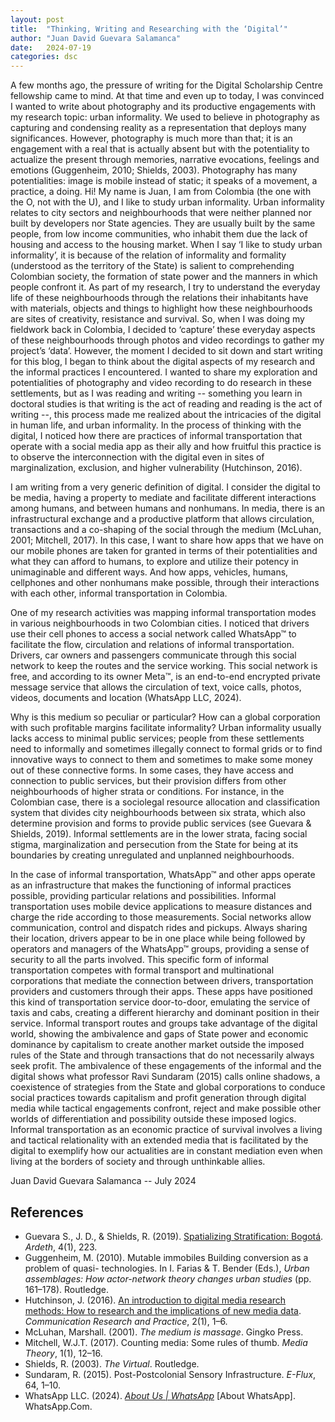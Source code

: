 ```yaml
---
layout: post
title:  "Thinking, Writing and Researching with the ‘Digital’"
author: "Juan David Guevara Salamanca"
date:   2024-07-19
categories: dsc
---
```


A few months ago, the pressure of writing for the Digital Scholarship Centre fellowship came to
mind. At that time and even up to today, I was convinced I wanted to write about photography
and its productive engagements with my research topic: urban informality. We used to believe in
photography as capturing and condensing reality as a representation that deploys many
significances. However, photography is much more than that; it is an engagement with a real that
is actually absent but with the potentiality to actualize the present through memories, narrative
evocations, feelings and emotions (Guggenheim, 2010; Shields, 2003). Photography has many
potentialities: image is mobile instead of static; it speaks of a movement, a practice, a doing. Hi!
My name is Juan, I am from Colombia (the one with the O, not with the U), and I like to study
urban informality. <!-- more --> Urban informality relates to city sectors and neighbourhoods that were neither
planned nor built by developers nor State agencies. They are usually built by the same people,
from low income communities, who inhabit them due the lack of housing and access to the
housing market. When I say ‘I like to study urban informality’, it is because of the relation of
informality and formality (understood as the territory of the State) is salient to comprehending
Colombian society, the formation of state power and the manners in which people confront it. As
part of my research, I try to understand the everyday life of these neighbourhoods through the
relations their inhabitants have with materials, objects and things to highlight how these
neighbourhoods are sites of creativity, resistance and survival. So, when I was doing my
fieldwork back in Colombia, I decided to ‘capture’ these everyday aspects of these
neighbourhoods through photos and video recordings to gather my project’s ‘data’. However, the
moment I decided to sit down and start writing for this blog, I began to think about the digital
aspects of my research and the informal practices I encountered. I wanted to share my
exploration and potentialities of photography and video recording to do research in these
settlements, but as I was reading and writing -- something you learn in doctoral studies is that
writing is the act of reading and reading is the act of writing --, this process made me realized
about the intricacies of the digital in human life, and urban informality. In the process of thinking
with the digital, I noticed how there are practices of informal transportation that operate with a
social media app as their ally and how fruitful this practice is to observe the interconnection with
the digital even in sites of marginalization, exclusion, and higher vulnerability (Hutchinson,
2016).

I am writing from a very generic definition of digital. I consider the digital to be media,
having a property to mediate and facilitate different interactions among humans, and between
humans and nonhumans. In media, there is an infrastructural exchange and a productive platform
that allows circulation, transactions and a co-shaping of the social through the medium
(McLuhan, 2001; Mitchell, 2017). In this case, I want to share how apps that we have on our
mobile phones are taken for granted in terms of their potentialities and what they can afford to
humans, to explore and utilize their potency in unimaginable and different ways. And how apps,
vehicles, humans, cellphones and other nonhumans make possible, through their interactions
with each other, informal transportation in Colombia.

One of my research activities was mapping informal transportation modes in various
neighbourhoods in two Colombian cities. I noticed that drivers use their cell phones to access a
social network called WhatsApp™ to facilitate the flow, circulation and relations of informal
transportation. Drivers, car owners and passengers communicate through this social network to
keep the routes and the service working. This social network is free, and according to its owner
Meta™, is an end-to-end encrypted private message service that allows the circulation of text,
voice calls, photos, videos, documents and location (WhatsApp LLC, 2024).

Why is this medium so peculiar or particular? How can a global corporation with such
profitable margins facilitate informality? Urban informality usually lacks access to minimal
public services; people from these settlements need to informally and sometimes illegally
connect to formal grids or to find innovative ways to connect to them and sometimes to make
some money out of these connective forms. In some cases, they have access and connection to
public services, but their provision differs from other neighbourhoods of higher strata or
conditions. For instance, in the Colombian case, there is a sociolegal resource allocation and
classification system that divides city neighbourhoods between six strata, which also determine
provision and forms to provide public services (see Guevara &amp; Shields, 2019). Informal
settlements are in the lower strata, facing social stigma, marginalization and persecution from the
State for being at its boundaries by creating unregulated and unplanned neighbourhoods.

In the case of informal transportation, WhatsApp™ and other apps operate as an
infrastructure that makes the functioning of informal practices possible, providing particular
relations and possibilities. Informal transportation uses mobile device applications to measure
distances and charge the ride according to those measurements. Social networks allow
communication, control and dispatch rides and pickups. Always sharing their location, drivers
appear to be in one place while being followed by operators and managers of the WhatsApp™
groups, providing a sense of security to all the parts involved. This specific form of informal
transportation competes with formal transport and multinational corporations that mediate the
connection between drivers, transportation providers and customers through their apps. These
apps have positioned this kind of transportation service door-to-door, emulating the service of
taxis and cabs, creating a different hierarchy and dominant position in their service. Informal
transport routes and groups take advantage of the digital world, showing the ambivalence and
gaps of State power and economic dominance by capitalism to create another market outside the
imposed rules of the State and through transactions that do not necessarily always seek profit.
The ambivalence of these engagements of the informal and the digital shows what
professor Ravi Sundaram (2015) calls online shadows, a coexistence of strategies from the State
and global corporations to conduce social practices towards capitalism and profit generation
through digital media while tactical engagements confront, reject and make possible other worlds
of differentiation and possibility outside these imposed logics. Informal transportation as an
economic practice of survival involves a living and tactical relationality with an extended media
that is facilitated by the digital to exemplify how our actualities are in constant mediation even
when living at the borders of society and through unthinkable allies.

Juan David Guevara Salamanca -- July 2024

## References

- Guevara S., J. D., &amp; Shields, R. (2019). [Spatializing Stratification: Bogotá](https://doi.org/10.17454/ARDETH04.13). *Ardeth*, 4(1), 223.  
- Guggenheim, M. (2010). Mutable immobiles Building conversion as a problem of quasi-
technologies. In I. Farias &amp; T. Bender (Eds.), *Urban assemblages: How actor-network
theory changes urban studies* (pp. 161–178). Routledge.  
- Hutchinson, J. (2016). [An introduction to digital media research methods: How to research and
the implications of new media data](https://doi.org/10.1080/22041451.2016.1155307). *Communication Research and Practice*, 2(1), 1–6.  
- McLuhan, Marshall. (2001). *The medium is massage*. Gingko Press.  
- Mitchell, W.J.T. (2017). Counting media: Some rules of thumb. *Media Theory*, 1(1), 12–16.  
- Shields, R. (2003). *The Virtual*. Routledge.  
- Sundaram, R. (2015). Post-Postcolonial Sensory Infrastructure. *E-Flux*, 64, 1–10.  
- WhatsApp LLC. (2024). *[About Us \| WhatsApp](https://www.whatsapp.com/about)*  \[About WhatsApp\]. WhatsApp.Com.  
